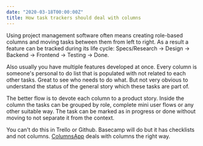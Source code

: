 ```yaml
---
date: "2020-03-18T00:00:00Z"
title: How task trackers should deal with columns
---
```


Using project management software often means creating role-based columns and moving tasks between them from left to right. As a result a feature can be tracked during its life cycle:  Specs/Research -> Design -> Backend -> Frontend -> Testing -> Done.

Also usually you have multiple features developed at once. Every column is someone's personal to do list that is populated with not related to each other tasks. Great to see who needs to do what. But not very obvious to understand the status of the general story which these tasks are part of.

The better flow is to devote each column to a product story. Inside the column the tasks can be grouped by role, complete mini user flows or any other suitable way. The task can be marked as in progress or done without moving to not separate it from the context.

You can't do this in Trello or Github. Basecamp will do but it has checklists and not columns. [ColumnsApp](https://twitter.com/ColumnsApp) deals with columns the right way.